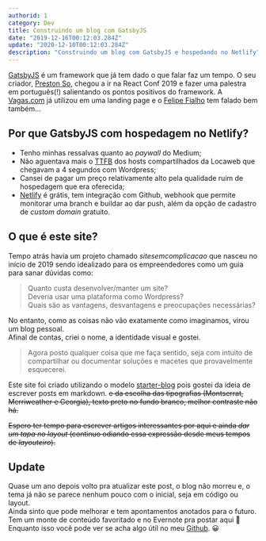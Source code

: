 ```yaml
---
authorid: 1
category: Dev
title: Construindo um blog com GatsbyJS
date: "2019-12-16T00:12:03.284Z"
update: "2020-12-10T00:12:03.284Z"
description: "Construindo um blog com GatsbyJS e hospedando no Netlify"
---
```



[GatsbyJS](https://www.gatsbyjs.org/) é um framework que já tem dado o que falar faz um tempo.
O seu criador, [Preston So](https://preston.so/), chegou a ir na React Conf 2019 e fazer uma palestra em português(!) salientando os pontos positivos do framework.
A [Vagas.com](https://www.vagas.com.br/) já utilizou em uma landing page e o [Felipe Fialho](https://github.com/felipefialho/felipefialho.com) tem falado bem também...

## Por que GatsbyJS com hospedagem no Netlify?

- Tenho minhas ressalvas quanto ao _paywall_ do Medium;
- Não aguentava mais o [TTFB](/time-to-first-byte) dos hosts compartilhados da Locaweb que chegavam a 4 segundos com Wordpress;
- Cansei de pagar um preço relativamente alto pela qualidade ruim de hospedagem que era oferecida;
- [Netlify](https://www.netlify.com/) é grátis, tem integração com Github, webhook que permite monitorar uma branch e buildar ao dar push, além da opção de cadastro de _custom domain_ gratuito.

## O que é este site?

Tempo atrás havia um projeto chamado _sitesemcomplicacao_ que nasceu no início de 2019 sendo idealizado para os empreendedores como um guia para sanar dúvidas como: 

> Quanto custa desenvolver/manter um site?  
> Deveria usar uma plataforma como Wordpress?  
> Quais são as vantagens, desvantagens e preocupações necessárias?

No entanto, como as coisas não vão exatamente como imaginamos, virou um blog pessoal.  
Afinal de contas, criei o nome, a identidade visual e gostei.  

> Agora posto qualquer coisa que me faça sentido, seja com intuito de compartilhar ou documentar soluções e macetes que provavelmente esquecerei.

Este site foi criado utilizando o modelo [starter-blog](https://gatsby-starter-blog-demo.netlify.com/) pois gostei da ideia de escrever posts em markdown. ~~e da escolha das tipografias (Montserrat, Merriweather e Georgia), texto preto no fundo branco, melhor contraste não há.~~

~~Espero ter tempo para escrever artigos interessantes por aqui e ainda _dar um tapa no layout_ (continuo odiando essa expressão desde meus tempos de _layouteiro_).~~

## Update

Quase um ano depois volto pra atualizar este post, o blog não morreu e, o tema já não se parece nenhum pouco com o inicial, seja em código ou layout.  
Ainda sinto que pode melhorar e tem apontamentos anotados para o futuro.  
Tem um monte de conteúdo favoritado e no Evernote pra postar aqui 🤷  
Enquanto isso você pode ver se acha algo útil no meu [Github](https://github.com/felipexperto). 😀